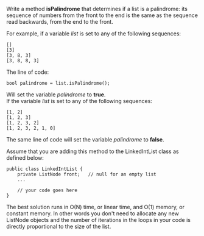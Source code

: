 Write a method **isPalindrome** that determines if a list is a palindrome: its sequence of numbers from the front to the end is the same as the sequence read backwards, from the end to the front.

For example, if a variable _list_ is set to any of the following sequences:

```
[]
[3]
[3, 8, 3]
[3, 8, 8, 3]
```

The line of code:

`bool palindrome = list.isPalindrome();`

Will set the variable _palindrome_ to **true**.<br>If the variable _list_ is set to any of the following sequences:
```
[1, 2]
[1, 2, 3]
[1, 2, 3, 2]
[1, 2, 3, 2, 1, 0]
```

The same line of code will set the variable _palindrome_ to **false**.

Assume that you are adding this method to the LinkedIntList class as defined below:

```
public class LinkedIntList {
    private ListNode front;   // null for an empty list
    ...
    
    // your code goes here
}
```

The best solution runs in O(N) time, or linear time, and O(1) memory, or constant memory. In other words you don't need to allocate any new ListNode objects and the number of iterations in the loops in your code is directly proportional to the size of the list.